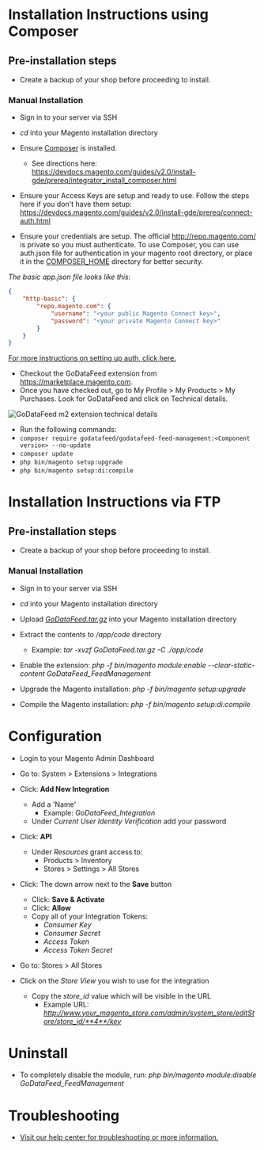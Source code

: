 

# Installation Instructions using Composer

## Pre-installation steps

* Create a backup of your shop before proceeding to install.

### Manual Installation

* Sign in to your server via SSH

* *cd* into your Magento installation directory

* Ensure <a href="https://getcomposer.org/" target=_blank>Composer</a> is installed. 
	* See directions here: https://devdocs.magento.com/guides/v2.0/install-gde/prereq/integrator_install_composer.html

* Ensure your Access Keys are setup and ready to use. Follow the steps here if you don't have them setup: https://devdocs.magento.com/guides/v2.0/install-gde/prereq/connect-auth.html

* Ensure your credentials are setup. The official <a href="http://repo.magento.com/" target=_blank>http://repo.magento.com/</a> is private so you must authenticate. To use Composer, you can use auth.json file for authentication in your magento root directory, or place it in the <a href="https://getcomposer.org/doc/03-cli.md#composer-home" target=_blanks>COMPOSER_HOME</a> directory for better security.

*The basic app.json file looks like this:*

```json
{
    "http-basic": {
        "repo.magento.com": {
			"username": "<your public Magento Connect key>",
			"password": "<your private Magento Connect key>"
        }
    }
}
```
[For more instructions on setting up auth, click here.](For%20more%20instructions,%20see%20https://devdocs.magento.com/guides/v2.0/install-gde/prereq/dev_install.html#instgde-prereq-compose-clone-auth)

 * Checkout the GoDataFeed extension from https://marketplace.magento.com.
 * Once you have checked out, go to My Profile > My Products > My Purchases. Look for GoDataFeed and click on Technical details.
 
 ![GoDataFeed m2 extension technical details](https://s3.amazonaws.com/static.godatafeed.com/content/docs/GoDataFeed_FeedManagement_Install.png)
 
 * Run the following commands:
 * `composer require godatafeed/godatafeed-feed-management:<Component version> --no-update`
 * `composer update`
 * `php bin/magento setup:upgrade`
 * `php bin/magento setup:di:compile`
 
 # Installation Instructions via FTP

## Pre-installation steps

* Create a backup of your shop before proceeding to install.

### Manual Installation

* Sign in to your server via SSH

* *cd* into your Magento installation directory

* Upload *[GoDataFeed.tar.gz](https://github.com/GoDataFeed/godatafeed-integration-m2/releases/latest)* into your Magento installation directory

* Extract the contents to */app/code* directory
  * Example: *tar -xvzf GoDataFeed.tar.gz -C ./app/code*

* Enable the extension: *php -f bin/magento module:enable --clear-static-content GoDataFeed_FeedManagement*

* Upgrade the Magento installation: *php -f bin/magento setup:upgrade*

* Compile the Magento installation: *php -f bin/magento setup:di:compile*

# Configuration

* Login to your Magento Admin Dashboard

* Go to: System > Extensions > Integrations

* Click: **Add New Integration**
  * Add a 'Name'
    * Example: *GoDataFeed_Integration*
  * Under *Current User Identity Verification* add your password
* Click: **API**
  * Under *Resources* grant access to:
    * Products > Inventory
    * Stores > Settings > All Stores
* Click: The down arrow next to the **Save** button
  * Click: **Save & Activate**
  * Click: **Allow**
  * Copy all of your Integration Tokens:
    * *Consumer Key*
    * *Consumer Secret*
    * *Access Token*
    * *Access Token Secret*

* Go to: Stores > All Stores

* Click on the *Store View* you wish to use for the integration
  * Copy the *store_id* value which will be visible in the URL
    * Example URL: *http://www.your_magento_store.com/admin/system_store/editStore/store_id/**4**/key*

# Uninstall

* To completely disable the module, run: *php bin/magento module:disable GoDataFeed_FeedManagement*

# Troubleshooting
 * [Visit our help center for troubleshooting or more information.](https://help.godatafeed.com/hc/en-us/sections/115000914112)
